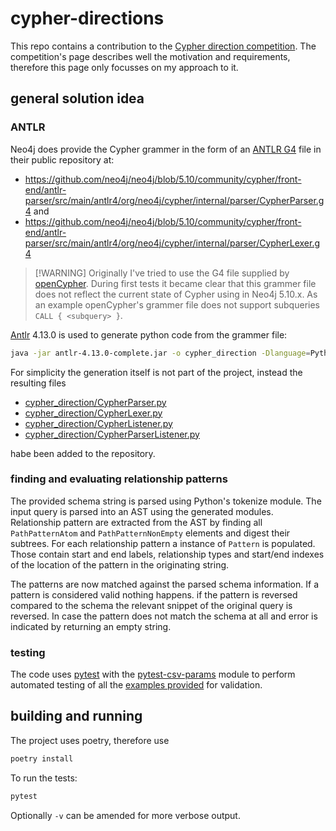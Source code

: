 # cypher-directions

This repo contains a contribution to the [Cypher direction competition](https://github.com/tomasonjo/cypher-direction-competition).
The competition's page describes well the motivation and requirements, therefore this page only focusses on my approach to it.

## general solution idea

### ANTLR

Neo4j does provide the Cypher grammer in the form of an [ANTLR G4](https://github.com/antlr/antlr4/blob/master/doc/grammars.md) file in their public repository at:

* <https://github.com/neo4j/neo4j/blob/5.10/community/cypher/front-end/antlr-parser/src/main/antlr4/org/neo4j/cypher/internal/parser/CypherParser.g4> and
* <https://github.com/neo4j/neo4j/blob/5.10/community/cypher/front-end/antlr-parser/src/main/antlr4/org/neo4j/cypher/internal/parser/CypherLexer.g4>

> [!WARNING] Originally I've tried to use the G4 file supplied by [openCypher](https://opencypher.org/resources/). During first tests it became clear that this grammer file does not reflect the current state of Cypher using in Neo4j 5.10.x. As an example openCypher's grammer file does not support subqueries `CALL { <subquery> }`.

[Antlr](https://www.antlr.org/) 4.13.0 is used to generate python code from the grammer file:

```sh
java -jar antlr-4.13.0-complete.jar -o cypher_direction -Dlanguage=Python3 CypherLexer.g4 CypherParser.g4
```

For simplicity the generation itself is not part of the project, instead the resulting files

* [cypher_direction/CypherParser.py](cypher_direction/CypherParser.py)
* [cypher_direction/CypherLexer.py](cypher_direction/CypherLexer.py)
* [cypher_direction/CypherListener.py](cypher_direction/CypherListener.py)
* [cypher_direction/CypherParserListener.py](cypher_direction/CypherParserListener.py)

habe been added to the repository.

### finding and evaluating relationship patterns

The provided schema string is parsed using Python's tokenize module.
The input query is parsed into an AST using the generated modules.
Relationship pattern are extracted from the AST by finding all `PathPatternAtom` and `PathPatternNonEmpty` elements and digest their subtrees.
For each relationship pattern a instance of `Pattern` is populated.
Those contain start and end labels, relationship types and start/end indexes of the location of the pattern in the originating string.

The patterns are now matched against the parsed schema information.
If a pattern is considered valid nothing happens.
if the pattern is reversed compared to the schema the relevant snippet of the original query is reversed.
In case the pattern does not match the schema at all and error is indicated by returning an empty string.

### testing

The code uses [pytest](https://pytest.org/) with the [pytest-csv-params](https://docs.codebau.dev/pytest-plugins/pytest-csv-params/) module to perform automated testing of all the [examples provided](tests/resources/examples.csv) for validation.

## building and running

The project uses poetry, therefore use

```sh
poetry install 
```

To run the tests:

```sh
pytest
```

Optionally `-v` can be amended for more verbose output.
